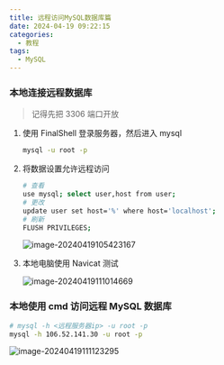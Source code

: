 ```yaml
---
title: 远程访问MySQL数据库篇
date: 2024-04-19 09:22:15
categories:
  - 教程
tags:
  - MySQL
---
```


### 本地连接远程数据库

> 记得先把 3306 端口开放

1. 使用 FinalShell 登录服务器，然后进入 mysql

   ```sh
   mysql -u root -p
   ```

2. 将数据设置允许远程访问

   ```sh
   # 查看
   use mysql; select user,host from user;
   # 更改
   update user set host='%' where host='localhost';
   # 刷新
   FLUSH PRIVILEGES;
   ```

   ![image-20240419105423167](https://gitee.com/gzcc_kims/figure/raw/master/image-20240419105423167.png)

3. 本地电脑使用 Navicat 测试

   ![image-20240419111014669](https://gitee.com/gzcc_kims/figure/raw/master/image-20240419111014669.png)

### 本地使用 cmd 访问远程 MySQL 数据库

```sh
# mysql -h <远程服务器ip> -u root -p
mysql -h 106.52.141.30 -u root -p
```

![image-20240419111123295](https://gitee.com/gzcc_kims/figure/raw/master/image-20240419111123295.png)

